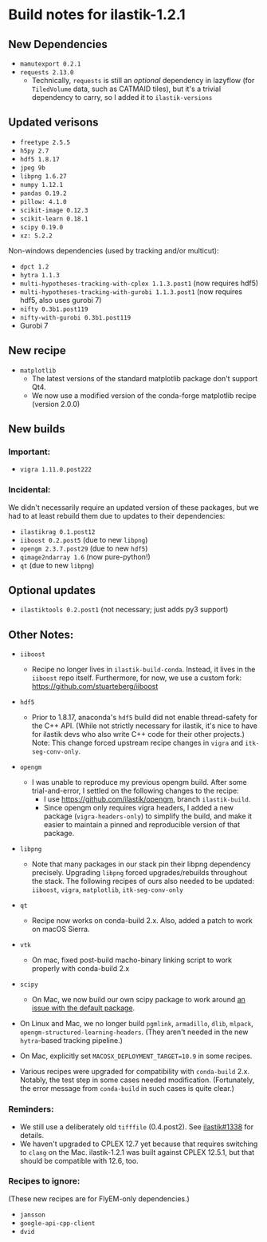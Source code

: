 # Build notes for ilastik-1.2.1

## New Dependencies

- `mamutexport 0.2.1`
- `requests 2.13.0`
  - Technically, `requests` is still an *optional* dependency in lazyflow (for `TiledVolume` data, such as CATMAID tiles),
    but it's a trivial dependency to carry, so I added it to `ilastik-versions`


## Updated verisons

- `freetype 2.5.5`
- `h5py 2.7`
- `hdf5 1.8.17`
- `jpeg 9b`
- `libpng 1.6.27`
- `numpy 1.12.1`
- `pandas 0.19.2`
- `pillow: 4.1.0`
- `scikit-image 0.12.3`
- `scikit-learn 0.18.1`
- `scipy 0.19.0`
- `xz: 5.2.2`

Non-windows dependencies (used by tracking and/or multicut):

- `dpct 1.2`
- `hytra 1.1.3`
- `multi-hypotheses-tracking-with-cplex 1.1.3.post1` (now requires hdf5)
- `multi-hypotheses-tracking-with-gurobi 1.1.3.post1` (now requires hdf5, also uses gurobi 7)
- `nifty 0.3b1.post119`
- `nifty-with-gurobi 0.3b1.post119`
- Gurobi 7


## New recipe

- `matplotlib`
  - The latest versions of the standard matplotlib package don't support Qt4.
  - We now use a modified version of the conda-forge matplotlib recipe (version 2.0.0)


## New builds

### Important:

- `vigra 1.11.0.post222`

### Incidental:

We didn't necessarily require an updated version of these packages,
but we had to at least rebuild them due to updates to their dependencies:

- `ilastikrag 0.1.post12`
- `iiboost 0.2.post5` (due to new `libpng`)
- `opengm 2.3.7.post29` (due to new `hdf5`)
- `qimage2ndarray 1.6` (now pure-python!)
- `qt` (due to new `libpng`)


## Optional updates

- `ilastiktools 0.2.post1` (not necessary; just adds py3 support)


## Other Notes:

- `iiboost`
  - Recipe no longer lives in `ilastik-build-conda`.
    Instead, it lives in the `iiboost` repo itself.
    Furthermore, for now, we use a custom fork: https://github.com/stuarteberg/iiboost

- `hdf5`
  - Prior to 1.8.17, anaconda's `hdf5` build did not enable thread-safety for the C++ API.
    (While not strictly necessary for ilastik, it's nice to have for ilastik devs who also write C++ code for their other projects.)
    Note: This change forced upstream recipe changes in `vigra` and `itk-seg-conv-only`.


- `opengm`
  - I was unable to reproduce my previous opengm build.  After some trial-and-error, I settled on the following changes to the recipe:
    - I use https://github.com/ilastik/opengm, branch `ilastik-build`.
    - Since opengm only requires vigra headers, I added a new package (`vigra-headers-only`) to simplify the build, and make it easier to maintain a pinned and reproducible version of that package.

- `libpng`
  - Note that many packages in our stack pin their libpng dependency precisely.
    Upgrading `libpng` forced upgrades/rebuilds throughout the stack.
    The following recipes of ours also needed to be updated: `iiboost`, `vigra`, `matplotlib`, `itk-seg-conv-only`

- `qt`
  - Recipe now works on conda-build 2.x.  Also, added a patch to work on macOS Sierra.

- `vtk`
  - On mac, fixed post-build macho-binary linking script to work properly with conda-build 2.x

- `scipy`
  - On Mac, we now build our own scipy package to work around [an issue with the default package](https://github.com/ContinuumIO/anaconda-issues/issues/899).

- On Linux and Mac, we no longer build `pgmlink`, `armadillo`, `dlib`, `mlpack`, `opengm-structured-learning-headers`.
  (They aren't needed in the new `hytra`-based tracking pipeline.)

- On Mac, explicitly set `MACOSX_DEPLOYMENT_TARGET=10.9` in some recipes.

- Various recipes were upgraded for compatibility with `conda-build` 2.x.
  Notably, the test step in some cases needed modification.
  (Fortunately, the error message from `conda-build` in such cases is quite clear.)


### Reminders:

- We still use a deliberately old `tifffile` (0.4.post2).  See [ilastik#1338](https://github.com/ilastik/ilastik/issues/1338) for details.
- We haven't upgraded to CPLEX 12.7 yet because that requires switching to `clang` on the Mac.  ilastik-1.2.1 was built against CPLEX 12.5.1, but that should be compatible with 12.6, too.

### Recipes to ignore:

(These new recipes are for FlyEM-only dependencies.)

- `jansson`
- `google-api-cpp-client`
- `dvid`
